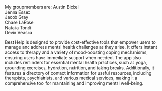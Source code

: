 My groupmembers are:
 Austin Bickel <br />
 Jenna Essex <br />
 Jacob Gray <br />
 Chase LaRose <br />
 Natalia Tondi <br />
 Devin Veasna <br />

Best Help is designed to provide cost-effective tools that empower users to manage and address mental health challenges as they arise. It offers instant access to therapy and a variety of mood-boosting coping mechanisms, ensuring users have immediate support when needed. The app also includes reminders for essential mental health practices, such as yoga, grounding exercises, hydration, nutrition, and taking breaks. Additionally, it features a directory of contact information for useful resources, including therapists, psychiatrists, and various medical services, making it a comprehensive tool for maintaining and improving mental well-being.
